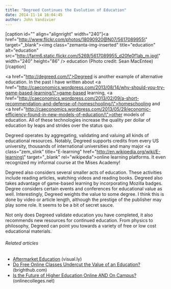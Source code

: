 ```yaml
---
title: "Degreed Continues the Evolution of Education"
date: 2014-11-14 16:04:45
author: John Vandivier
---
```




[caption id=\"\" align=\"alignright\" width=\"240\"]<a href=\"http://www.flickr.com/photos/18090920@N07/5617089955\" target=\"_blank\"><img class=\"zemanta-img-inserted\" title=\"education\" alt=\"education\" src=\"http://farm6.static.flickr.com/5269/5617089955_d20fe0f1ab_m.jpg\" width=\"240\" height=\"86\" /></a> education (Photo credit: Sean MacEntee)[/caption]

<a href=\"http://degreed.com/\">Degreed</a> is another example of alternative education. In the past I have written about <a href=\"http://caeconomics.wordpress.com/2013/08/14/why-should-you-try-game-based-learning/\">game-based learning</a>, <a href=\"http://caeconomics.wordpress.com/2013/02/09/a-short-recommendation-and-defense-of-homeschooling/\">homeschooling</a> and <a href=\"http://caeconomics.wordpress.com/2013/05/29/economic-efficiency-found-in-new-models-of-education/\">other models of education</a>. All of these technologies increase the quality per dollar of education by leaps and strides over the status quo.

Degreed operates by aggregating, validating and valuing all kinds of educational resources. Notably, Degreed supports credits from every US university, thousands of international universities and many major <a class=\"zem_slink\" title=\"E-learning\" href=\"http://en.wikipedia.org/wiki/E-learning\" target=\"_blank\" rel=\"wikipedia\">online learning</a> platforms. It even recognized my informal course at the Mises Academy!

Degreed also considers several smaller acts of education. These activities include reading articles, watching videos and reading books. Degreed also takes advantage of game-based learning by incorporating Mozilla badges. Degree considers certain events and conferences for educational value as well. Interestingly, Degreed weights the value to some degree. I think this is done by video or article length, although the prestige of the publisher may play some role. It seems to be a bit of secret sauce.

Not only does Degreed validate education you have completed, it also recommends new resources for continued education. From physics to philosophy, Degreed can point you towards a variety of free or low cost educational materials.
<h6 class=\"zemanta-related-title\" style=\"font-size:1em;\">Related articles</h6>
<ul class=\"zemanta-article-ul\">
	<li class=\"zemanta-article-ul-li\"><a href=\"http://visual.ly/aftermarket-education\" target=\"_blank\">Aftermarket Education</a> (visual.ly)</li>
	<li class=\"zemanta-article-ul-li\"><a href=\"http://www.brighthub.com/education/online-learning/articles/128076.aspx\" target=\"_blank\">Do Free Online Classes Undercut the Value of an Education?</a> (brighthub.com)</li>
	<li class=\"zemanta-article-ul-li\"><a href=\"http://www.onlinecolleges.net/2013/09/06/is-the-future-of-higher-education-online-and-on-campus/\" target=\"_blank\">Is the Future of Higher Education Online AND On Campus?</a> (onlinecolleges.net)</li>
</ul>